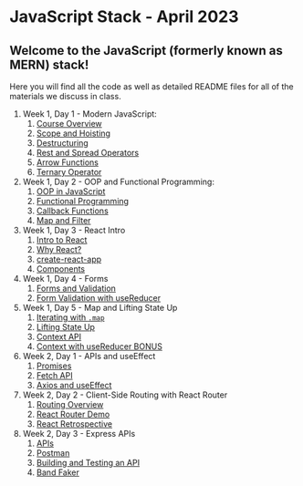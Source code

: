 # JavaScript Stack - April 2023

## Welcome to the JavaScript (formerly known as MERN) stack!

Here you will find all the code as well as detailed README files for all of the materials we discuss in class.

1. Week 1, Day 1 - Modern JavaScript:
   1. [Course Overview](./01-javascript/w1d1-course-overview/)
   2. [Scope and Hoisting](./01-javascript/w1d1-fundamentals/02-scope-and-hoisting/)
   3. [Destructuring](./01-javascript/w1d1-fundamentals/03-destructuring/)
   4. [Rest and Spread Operators](./01-javascript/w1d1-fundamentals/04-rest-and-spread/)
   5. [Arrow Functions](./01-javascript/w1d1-fundamentals/05-arrow-functions/)
   6. [Ternary Operator](./01-javascript/w1d1-fundamentals/06-ternary-operator/)
2. Week 1, Day 2 - OOP and Functional Programming:
   1. [OOP in JavaScript](./01-javascript/w1d2-oop/)
   2. [Functional Programming](./01-javascript/w1d2-functional-programming/)
   3. [Callback Functions](./01-javascript/w1d2-functional-programming/01-callback-functions/)
   4. [Map and Filter](./01-javascript/w1d2-functional-programming/02-map-and-filter/)
3. Week 1, Day 3 - React Intro
   1. [Intro to React](./02-react/w1d3-intro-to-react/)
   2. [Why React?](./02-react/w1d3-intro-to-react/why-react/)
   3. [create-react-app](./02-react/w1d3-cra/)
   4. [Components](./02-react/w1d3-components/)
4. Week 1, Day 4 - Forms
   1. [Forms and Validation](./02-react/w1d4-forms/)
   2. [Form Validation with useReducer](./02-react/w1d4-use-reducer/)
5. Week 1, Day 5 - Map and Lifting State Up
   1. [Iterating with `.map`](./02-react/w1d5-iterating-map/)
   2. [Lifting State Up](./02-react/w1d5-lifting-state/)
   3. [Context API](./02-react/w1d5-context-api/)
   4. [Context with useReducer BONUS](./02-react/w1d6-context-with-reducer/)
6. Week 2, Day 1 - APIs and useEffect
   1. [Promises](./02-react/w2d1-apis/promises/)
   2. [Fetch API](./02-react/w2d1-apis/fetch/)
   3. [Axios and useEffect](./02-react/w2d1-apis/axios-intro/)
7. Week 2, Day 2 - Client-Side Routing with React Router
   1. [Routing Overview](./02-react/w2d2-routing/)
   2. [React Router Demo](./02-react/w2d2-routing/routing-demo/)
   3. [React Retrospective](./02-react/w2d2-routing/retrospective/)
8. Week 2, Day 3 - Express APIs
   1. [APIs](./03-express/01.apis/)
   2. [Postman](./03-express/02.postman/)
   3. [Building and Testing an API](./03-express/03.express/todos-api/)
   4. [Band Faker](./03-express/03.express/band-faker/)